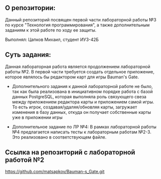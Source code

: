 ## О репозитории:

Данный репозиторий посвящен первой части лабораторной работы №3 по курсе "Технология программирования", а также дополнительным заданиям к этой работе по ходу ее защиты.

Выполнял: Цапков Михаил, студент ИУ3-42Б

## Суть задания:

Данная лабораторная работа является продолжением лабораторной работы №2. В первой части требуется создать отдельное приложение, которое являлось бы редактором карт для игры Bauman's Gate.

- Дополнительного задания к данной лабораторной работе не было, так как была реализована в инициативном порядке работа с базой данных PostgreSQL, которая выполняла роль связующего свеза между приложением редактора карты и приложением самой игры. То есть игрок, создавая/удаляя/обновляя карты, загружает изменения в базу данных, откуда он получает собственные карты уже в приложении игры

- Дополнительное задание по ЛР №4: В рамках лабораторной работы №4 предлагается написать тесты к лабораторным работам №2-3. Это реализовано в соответствующем файле.


## Ссылка на репозиторий с лабораторной работой №2

https://github.com/matsapkov/Bauman-s_Gate.git
